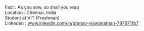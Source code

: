 Fact : As you sow, so shall you reap <br>
Location : Chennai, India <br>
Student at VIT (Freshman) <br>
Linkeden : www.linkedin.com/in/pranav-viswanathan-7976711b7<br>
